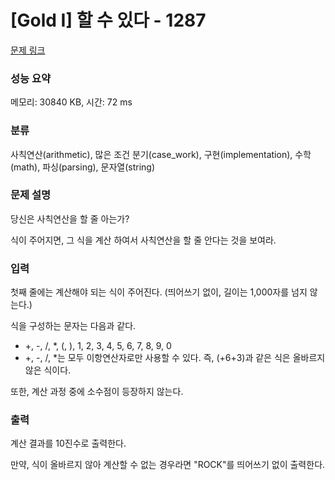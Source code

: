 # [Gold I] 할 수 있다 - 1287 

[문제 링크](https://www.acmicpc.net/problem/1287) 

### 성능 요약

메모리: 30840 KB, 시간: 72 ms

### 분류

사칙연산(arithmetic), 많은 조건 분기(case_work), 구현(implementation), 수학(math), 파싱(parsing), 문자열(string)

### 문제 설명

<p>당신은 사칙연산을 할 줄 아는가?</p>

<p>식이 주어지면, 그 식을 계산 하여서 사칙연산을 할 줄 안다는 것을 보여라.</p>

### 입력 

 <p>첫째 줄에는 계산해야 되는 식이 주어진다. (띄어쓰기 없이, 길이는 1,000자를 넘지 않는다.)</p>

<p>식을 구성하는 문자는 다음과 같다.</p>

<ul>
	<li>+, -, /, *, (, ), 1, 2, 3, 4, 5, 6, 7, 8, 9, 0</li>
	<li>+, -, /, *는 모두 이항연산자로만 사용할 수 있다. 즉, (+6+3)과 같은 식은 올바르지 않은 식이다.</li>
</ul>

<p>또한, 계산 과정 중에 소수점이 등장하지 않는다.</p>

### 출력 

 <p>계산 결과를 10진수로 출력한다.</p>

<p>만약, 식이 올바르지 않아 계산할 수 없는 경우라면 "ROCK"를 띄어쓰기 없이 출력한다.</p>

